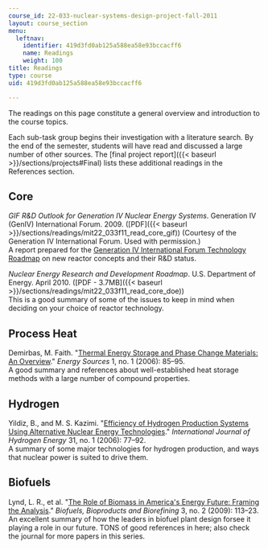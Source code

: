 ```yaml
---
course_id: 22-033-nuclear-systems-design-project-fall-2011
layout: course_section
menu:
  leftnav:
    identifier: 419d3fd0ab125a588ea58e93bccacff6
    name: Readings
    weight: 100
title: Readings
type: course
uid: 419d3fd0ab125a588ea58e93bccacff6

---
```


The readings on this page constitute a general overview and introduction to the course topics.

Each sub-task group begins their investigation with a literature search. By the end of the semester, students will have read and discussed a large number of other sources. The [final project report]({{< baseurl >}}/sections/projects#Final) lists these additional readings in the References section.

Core
----

_GIF R&D Outlook for Generation IV Nuclear Energy Systems_. Generation IV (GenIV) International Forum. 2009. ([PDF]({{< baseurl >}}/sections/readings/mit22_033f11_read_core_gif)) (Courtesy of the Generation IV International Forum. Used with permission.)  
A report prepared for the [Generation IV International Forum Technology Roadmap](https://www.gen-4.org/gif/upload/docs/application/pdf/2014-03/gif-tru2014.pdf) on new reactor concepts and their R&D status.

_Nuclear Energy Research and Development Roadmap_. U.S. Department of Energy. April 2010. ([PDF - 3.7MB]({{< baseurl >}}/sections/readings/mit22_033f11_read_core_doe))  
This is a good summary of some of the issues to keep in mind when deciding on your choice of reactor technology.

Process Heat
------------

Demirbas, M. Faith. "[Thermal Energy Storage and Phase Change Materials: An Overview](http://dx.doi.org/10.1080/009083190881481)." _Energy Sources_ 1, no. 1 (2006): 85–95.  
A good summary and references about well-established heat storage methods with a large number of compound properties.

Hydrogen
--------

Yildiz, B., and M. S. Kazimi. "[Efficiency of Hydrogen Production Systems Using Alternative Nuclear Energy Technologies](http://dx.doi.org/10.1016/j.ijhydene.2005.02.009)." _International Journal of Hydrogen Energy_ 31, no. 1 (2006): 77–92.  
A summary of some major technologies for hydrogen production, and ways that nuclear power is suited to drive them.

Biofuels
--------

Lynd, L. R., et al. "[The Role of Biomass in America's Energy Future: Framing the Analysis](http://dx.doi.org/10.1002/bbb.134)." _Biofuels, Bioproducts and Biorefining_ 3, no. 2 (2009): 113–23.  
An excellent summary of how the leaders in biofuel plant design forsee it playing a role in our future. TONS of good references in here; also check the journal for more papers in this series.